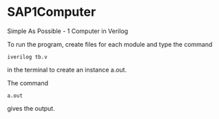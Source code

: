 # SAP1Computer
Simple As Possible - 1 Computer in Verilog

To run the program, create files for each module and type the command
```
iverilog tb.v
```
in the terminal to create an instance a.out.

The command
```
a.out
```
gives the output.
